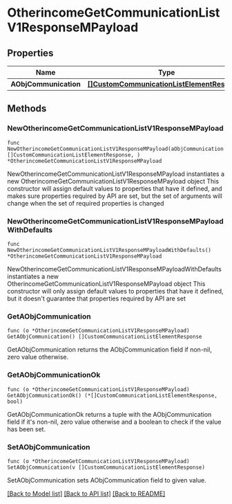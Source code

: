 # OtherincomeGetCommunicationListV1ResponseMPayload

## Properties

Name | Type | Description | Notes
------------ | ------------- | ------------- | -------------
**AObjCommunication** | [**[]CustomCommunicationListElementResponse**](CustomCommunicationListElementResponse.md) |  | 

## Methods

### NewOtherincomeGetCommunicationListV1ResponseMPayload

`func NewOtherincomeGetCommunicationListV1ResponseMPayload(aObjCommunication []CustomCommunicationListElementResponse, ) *OtherincomeGetCommunicationListV1ResponseMPayload`

NewOtherincomeGetCommunicationListV1ResponseMPayload instantiates a new OtherincomeGetCommunicationListV1ResponseMPayload object
This constructor will assign default values to properties that have it defined,
and makes sure properties required by API are set, but the set of arguments
will change when the set of required properties is changed

### NewOtherincomeGetCommunicationListV1ResponseMPayloadWithDefaults

`func NewOtherincomeGetCommunicationListV1ResponseMPayloadWithDefaults() *OtherincomeGetCommunicationListV1ResponseMPayload`

NewOtherincomeGetCommunicationListV1ResponseMPayloadWithDefaults instantiates a new OtherincomeGetCommunicationListV1ResponseMPayload object
This constructor will only assign default values to properties that have it defined,
but it doesn't guarantee that properties required by API are set

### GetAObjCommunication

`func (o *OtherincomeGetCommunicationListV1ResponseMPayload) GetAObjCommunication() []CustomCommunicationListElementResponse`

GetAObjCommunication returns the AObjCommunication field if non-nil, zero value otherwise.

### GetAObjCommunicationOk

`func (o *OtherincomeGetCommunicationListV1ResponseMPayload) GetAObjCommunicationOk() (*[]CustomCommunicationListElementResponse, bool)`

GetAObjCommunicationOk returns a tuple with the AObjCommunication field if it's non-nil, zero value otherwise
and a boolean to check if the value has been set.

### SetAObjCommunication

`func (o *OtherincomeGetCommunicationListV1ResponseMPayload) SetAObjCommunication(v []CustomCommunicationListElementResponse)`

SetAObjCommunication sets AObjCommunication field to given value.



[[Back to Model list]](../README.md#documentation-for-models) [[Back to API list]](../README.md#documentation-for-api-endpoints) [[Back to README]](../README.md)



